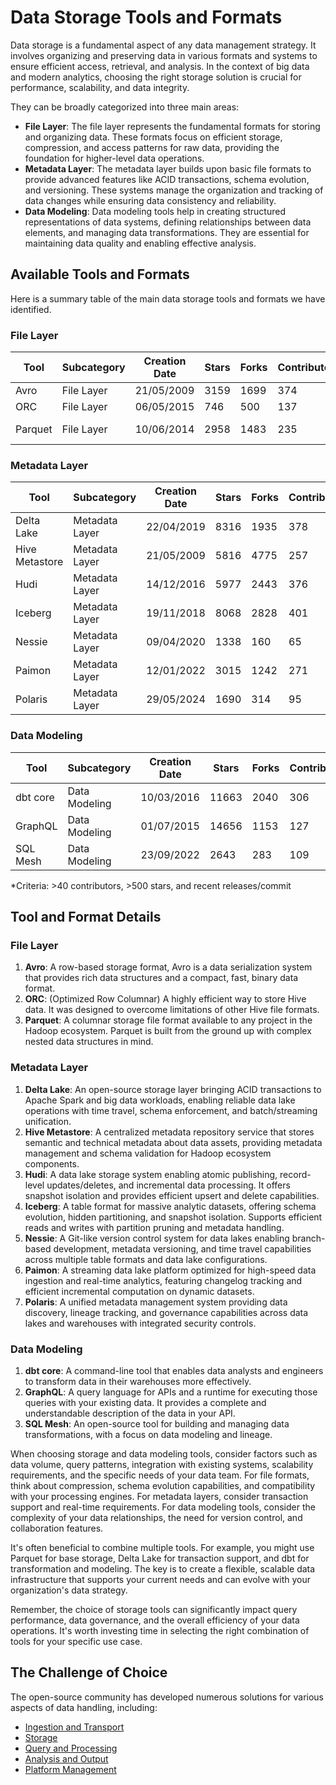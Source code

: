 # Data Storage Tools and Formats

Data storage is a fundamental aspect of any data management strategy. It involves organizing and preserving data in various formats and systems to ensure efficient access, retrieval, and analysis. In the context of big data and modern analytics, choosing the right storage solution is crucial for performance, scalability, and data integrity.

They can be broadly categorized into three main areas:
- **File Layer**: The file layer represents the fundamental formats for storing and organizing data. These formats focus on efficient storage, compression, and access patterns for raw data, providing the foundation for higher-level data operations.
- **Metadata Layer**: The metadata layer builds upon basic file formats to provide advanced features like ACID transactions, schema evolution, and versioning. These systems manage the organization and tracking of data changes while ensuring data consistency and reliability.
- **Data Modeling**: Data modeling tools help in creating structured representations of data systems, defining relationships between data elements, and managing data transformations. They are essential for maintaining data quality and enabling effective analysis.

## Available Tools and Formats

Here is a summary table of the main data storage tools and formats we have identified.

### File Layer

| Tool | Subcategory | Creation Date | Stars | Forks | Contributors | Last Release | Latest Commit | Meets Criteria* | Link |
|---|---|---|---|---|---|---|---|---|---|
| Avro | File Layer | 21/05/2009 | 3159 | 1699 | 374 | 05/08/2024 | 12/10/2025 | Yes | https://github.com/apache/avro |
| ORC | File Layer | 06/05/2015 | 746 | 500 | 137 | 01/10/2025 | 10/10/2025 | Yes | https://github.com/apache/orc |
| Parquet | File Layer | 10/06/2014 | 2958 | 1483 | 235 | 03/09/2025 | 08/10/2025 | Yes | https://github.com/apache/parquet-mr |

### Metadata Layer

| Tool | Subcategory | Creation Date | Stars | Forks | Contributors | Last Release | Latest Commit | Meets Criteria* | Link |
|---|---|---|---|---|---|---|---|---|---|
| Delta Lake | Metadata Layer | 22/04/2019 | 8316 | 1935 | 378 | 09/06/2025 | 10/10/2025 | Yes | https://github.com/delta-io/delta |
| Hive Metastore | Metadata Layer | 21/05/2009 | 5816 | 4775 | 257 | N/A | 10/10/2025 | Yes | https://github.com/apache/hive |
| Hudi | Metadata Layer | 14/12/2016 | 5977 | 2443 | 376 | 02/05/2025 | 10/10/2025 | Yes | https://github.com/apache/hudi |
| Iceberg | Metadata Layer | 19/11/2018 | 8068 | 2828 | 401 | 11/09/2025 | 12/10/2025 | Yes | https://github.com/apache/iceberg |
| Nessie | Metadata Layer | 09/04/2020 | 1338 | 160 | 65 | 08/10/2025 | 12/10/2025 | Yes | https://github.com/projectnessie/nessie |
| Paimon | Metadata Layer | 12/01/2022 | 3015 | 1242 | 271 | N/A | 11/10/2025 | Yes | https://github.com/apache/paimon |
| Polaris | Metadata Layer | 29/05/2024 | 1690 | 314 | 95 | 19/09/2025 | 12/10/2025 | Yes | https://github.com/apache/polaris |

### Data Modeling

| Tool | Subcategory | Creation Date | Stars | Forks | Contributors | Last Release | Latest Commit | Meets Criteria* | Link |
|---|---|---|---|---|---|---|---|---|---|
| dbt core | Data Modeling | 10/03/2016 | 11663 | 2040 | 306 | 07/10/2025 | 08/10/2025 | Yes | https://github.com/dbt-labs/dbt-core |
| GraphQL | Data Modeling | 01/07/2015 | 14656 | 1153 | 127 | 04/09/2025 | 02/10/2025 | Yes | https://github.com/graphql/graphql-spec |
| SQL Mesh | Data Modeling | 23/09/2022 | 2643 | 283 | 109 | 08/10/2025 | 12/10/2025 | Yes | https://github.com/TobikoData/sqlmesh |

*Criteria: >40 contributors, >500 stars, and recent releases/commit

## Tool and Format Details

### File Layer

1. **Avro**: A row-based storage format, Avro is a data serialization system that provides rich data structures and a compact, fast, binary data format.
2. **ORC**: (Optimized Row Columnar) A highly efficient way to store Hive data. It was designed to overcome limitations of other Hive file formats.
3. **Parquet**: A columnar storage file format available to any project in the Hadoop ecosystem. Parquet is built from the ground up with complex nested data structures in mind.

### Metadata Layer

1. **Delta Lake**: An open-source storage layer bringing ACID transactions to Apache Spark and big data workloads, enabling reliable data lake operations with time travel, schema enforcement, and batch/streaming unification.
2. **Hive Metastore**: A centralized metadata repository service that stores semantic and technical metadata about data assets, providing metadata management and schema validation for Hadoop ecosystem components.
3. **Hudi**: A data lake storage system enabling atomic publishing, record-level updates/deletes, and incremental data processing. It offers snapshot isolation and provides efficient upsert and delete capabilities.
4. **Iceberg**: A table format for massive analytic datasets, offering schema evolution, hidden partitioning, and snapshot isolation. Supports efficient reads and writes with partition pruning and metadata handling.
5. **Nessie**: A Git-like version control system for data lakes enabling branch-based development, metadata versioning, and time travel capabilities across multiple table formats and data lake configurations.
6. **Paimon**: A streaming data lake platform optimized for high-speed data ingestion and real-time analytics, featuring changelog tracking and efficient incremental computation on dynamic datasets.
7. **Polaris**: A unified metadata management system providing data discovery, lineage tracking, and governance capabilities across data lakes and warehouses with integrated security controls.

### Data Modeling

1. **dbt core**: A command-line tool that enables data analysts and engineers to transform data in their warehouses more effectively.
2. **GraphQL**: A query language for APIs and a runtime for executing those queries with your existing data. It provides a complete and understandable description of the data in your API.
3. **SQL Mesh**: An open-source tool for building and managing data transformations, with a focus on data modeling and lineage.

When choosing storage and data modeling tools, consider factors such as data volume, query patterns, integration with existing systems, scalability requirements, and the specific needs of your data team. For file formats, think about compression, schema evolution capabilities, and compatibility with your processing engines. For metadata layers, consider transaction support and real-time requirements. For data modeling tools, consider the complexity of your data relationships, the need for version control, and collaboration features.

It's often beneficial to combine multiple tools. For example, you might use Parquet for base storage, Delta Lake for transaction support, and dbt for transformation and modeling. The key is to create a flexible, scalable data infrastructure that supports your current needs and can evolve with your organization's data strategy.

Remember, the choice of storage tools can significantly impact query performance, data governance, and the overall efficiency of your data operations. It's worth investing time in selecting the right combination of tools for your specific use case.

## The Challenge of Choice
The open-source community has developed numerous solutions for various aspects of data handling, including:
- [Ingestion and Transport](01.ingestion_and_transport.md)
- [Storage](02.storage.md)
- [Query and Processing](03.query_and_processing.md)
- [Analysis and Output](04.analysis_and_output.md)
- [Platform Management](05.platform_management.md)